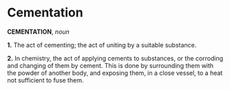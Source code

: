 # Cementation

**CEMENTATION**, _noun_

**1.** The act of cementing; the act of uniting by a suitable substance.

**2.** In chemistry, the act of applying cements to substances, or the corroding and changing of them by cement. This is done by surrounding them with the powder of another body, and exposing them, in a close vessel, to a heat not sufficient to fuse them.
